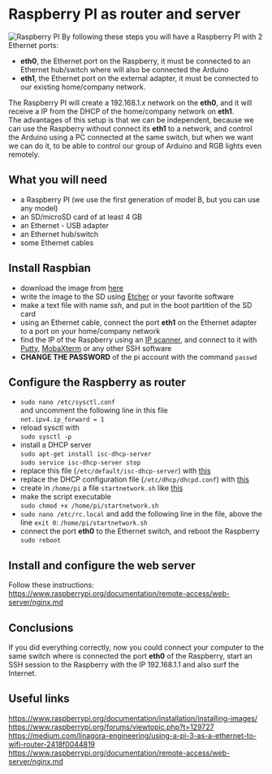 # Raspberry PI as router and server
![Raspberry PI](https://i.imgur.com/Ck4fJuX.jpg)
By following these steps you will have a Raspberry PI with 2 Ethernet ports:
* **eth0**, the Ethernet port on the Raspberry, it must be connected to an Ethernet hub/switch where will also be connected the Arduino
* **eth1**, the Ethernet port on the external adapter, it must be connected to our existing home/company network.

The Raspberry PI will create a 192.168.1.x network on the **eth0**, and it will receive a IP from the DHCP of the home/company network on **eth1**.  
The advantages of this setup is that we can be independent, because we can use the Raspberry without connect its **eth1** to a network, and control the Arduino using a PC connected at the same switch, but when we want we can do it, to be able to control our group of Arduino and RGB lights even remotely.

## What you will need
* a Raspberry PI (we use the first generation of model B, but you can use any model)
* an SD/microSD card of at least 4 GB
* an Ethernet - USB adapter
* an Ethernet hub/switch
* some Ethernet cables

## Install Raspbian
* download the image from [here](https://downloads.raspberrypi.org/raspbian_lite_latest)
* write the image to the SD using [Etcher](https://etcher.io/) or your favorite software
* make a text file with name *ssh*, and put in the boot partition of the SD card
* using an Ethernet cable, connect the port **eth1** on the Ethernet adapter to a port on your home/company network
* find the IP of the Raspberry using an [IP scanner](https://www.advanced-ip-scanner.com/), and connect to it with [Putty](https://www.putty.org/), [MobaXterm](https://mobaxterm.mobatek.net/) or any other SSH software
* **CHANGE THE PASSWORD** of the pi account with the command `passwd`

## Configure the Raspberry as router
* `sudo nano /etc/sysctl.conf`  
and uncomment the following line in this file  
`net.ipv4.ip_forward = 1`
* reload sysctl with  
`sudo sysctl -p`
* install a DHCP server  
`sudo apt-get install isc-dhcp-server`  
`sudo service isc-dhcp-server stop`
* replace this file (`/etc/default/isc-dhcp-server`) with [this](https://github.com/EsperiaPON/Time-Art/blob/master/Various%20tests/001%20Raspberry%20PI%20as%20router%20and%20server/isc-dhcp-server)
* replace the DHCP configuration file (`/etc/dhcp/dhcpd.conf`) with [this](https://github.com/EsperiaPON/Time-Art/blob/master/Various%20tests/001%20Raspberry%20PI%20as%20router%20and%20server/dhcpd.conf)
* create in `/home/pi` a file `startnetwork.sh` like [this](https://github.com/EsperiaPON/Time-Art/blob/master/Various%20tests/001%20Raspberry%20PI%20as%20router%20and%20server/startnetwork.sh)
* make the script executable  
`sudo chmod +x /home/pi/startnetwork.sh`
* `sudo nano /etc/rc.local`
and add the following line in the file, above the line `exit 0`:
`/home/pi/startnetwork.sh`
* connect the port **eth0** to the Ethernet switch, and reboot the Raspberry
`sudo reboot`

## Install and configure the web server
Follow these instructions:  
https://www.raspberrypi.org/documentation/remote-access/web-server/nginx.md

## Conclusions
If you did everything correctly, now you could connect your computer to the same switch where is connected the port **eth0** of the Raspberry, start an SSH session to the Raspberry with the IP 192.168.1.1 and also surf the Internet.

## Useful links
https://www.raspberrypi.org/documentation/installation/installing-images/  
https://www.raspberrypi.org/forums/viewtopic.php?t=129727  
https://medium.com/linagora-engineering/using-a-pi-3-as-a-ethernet-to-wifi-router-2418f0044819  
https://www.raspberrypi.org/documentation/remote-access/web-server/nginx.md
